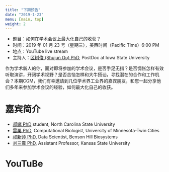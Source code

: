 ```yaml
---
title: "下期预告"
date: "2019-1-23"
menu: [main, top]
weight: 2
---
```



- 题目：如何在学术会议上最大化自己的收获？
- 时间：2019 年 01 月 23 号（星期三），美西时间（Pacific Time）6:00 PM
- 地点：YouTube live stream 
- 主持人：[区树俊 (Shujun Ou) PhD](https://scholar.google.com/citations?user=u-B7aHYAAAAJ&hl=en), PostDoc at Iowa State University

作为学术新人的你，面对即将参加的学术会议，是否手足无措？是否惆怅怎样有效听取演讲，开阔学术视野？是否苦恼怎样和大牛搭讪，寻找潜在的合作和工作机会？本期CGM，我们有幸邀请到几位学术界工业界的嘉宾朋友，和您一起分享他们多年来参加学术会议的经验，如何最大化自己的收获。

# 嘉宾简介

- [郝樾 PhD](https://scholar.google.com/citations?user=UoI3bSQAAAAJ&hl=en) student, North Carolina State University
- [雷栗 PhD](https://scholar.google.com/citations?user=-kbYWUwAAAAJ&hl=en), Computational Biologist, University of Minnesota-Twin Cities
- [祁新帅 PhD](https://scholar.google.com.hk/citations?user=Fw3jawUAAAAJ&hl=en), Data Scientist, Benson Hill Biosystems
- [刘三震 PhD](https://plantgenomics.ksu.edu/liulab/), Assistant Professor, Kansas State University

# YouTuBe

